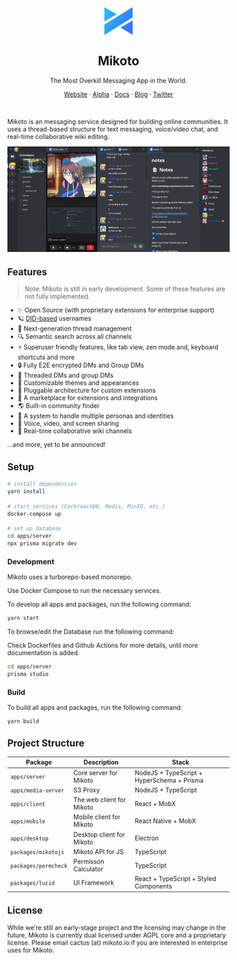 <p align="center">
  <img src="./apps/client/public/logo/logo-mono.svg" width="64px">
</p>

<h1 align="center">
  Mikoto
</h1>

<p align="center">The Most Overkill Messaging App in the World.</p>
<p align="center">
  <a href='https://mikoto.io'>Website</a> · 
  <a href='https://alpha.mikoto.io'>Alpha</a> ·
  <a href='https://docs.mikoto.io'>Docs</a> ·
  <a href='https://blog.mikoto.io'>Blog</a> ·
  <a href='https://twitter.com/mikotoIO'>Twitter</a>
</p>
<br>

Mikoto is an messaging service designed for building online communities. It uses a thread-based structure for text messaging, voice/video chat, and real-time collaborative wiki editing.

<p align="center">
  <img src="./screenshots/img2.png" width="800px">
</p>

## Features

> Note: Mikoto is still in early development. Some of these features are not fully implemented.

- ✨ Open Source (with proprietary extensions for enterprise support)
- 🪐 [DID-based](https://www.w3.org/TR/did-core/) usernames
- 🧵 Next-generation thread management
- 🔍 Semantic search across all channels
- ⚡️ Superuser friendly features, like tab view, zen mode and, keyboard shortcuts and more
- 🔒 Fully E2E encrypted DMs and Group DMs
- 🏡 Threaded DMs and group DMs
- 🎨 Customizable themes and appearances
- 🔌 Pluggable architecture for custom extensions
- 🛒 A marketplace for extensions and integrations
- 🌎 Built-in community finder
- 🥸 A system to handle multiple personas and identities
- 📡 Voice, video, and screen sharing
- 📝 Real-time collaborative wiki channels

...and more, yet to be announced!

## Setup

```sh
# install dependencies
yarn install

# start services (CockroachDB, Redis, MinIO, etc.)
docker-compose up

# set up database
cd apps/server
npx prisma migrate dev
```

### Development

Mikoto uses a turborepo-based monorepo.

Use Docker Compose to run the necessary services.

To develop all apps and packages, run the following command:

```sh
yarn start
```

To browse/edit the Database run the following command:

Check Dockerfiles and Github Actions for more details, until more documentation is added.

```sh
cd apps/server
prisma studio
```

### Build

To build all apps and packages, run the following command:

```sh
yarn build
```

## Project Structure

| Package              | Description               | Stack                                      |
| -------------------- | ------------------------- | ------------------------------------------ |
| `apps/server`        | Core server for Mikoto    | NodeJS + TypeScript + HyperSchema + Prisma |
| `apps/media-server`  | S3 Proxy                  | NodeJS + TypeScript                        |
| `apps/client`        | The web client for Mikoto | React + MobX                               |
| `apps/mobile`        | Mobile client for Mikoto  | React Native + MobX                        |
| `apps/desktop`       | Desktop client for Mikoto | Electron                                   |
| `packages/mikotojs`  | Mikoto API for JS         | TypeScript                                 |
| `packages/permcheck` | Permisson Calculator      | TypeScript                                 |
| `packages/lucid`     | UI Framework              | React + TypeScript + Styled Components     |

## License

While we're still an early-stage project and the licensing may change in the future, Mikoto is currently dual licensed under AGPL core and a proprietary license. Please email cactus (at) mikoto.io if you are interested in enterprise uses for Mikoto.
